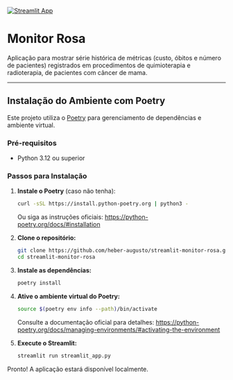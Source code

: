 [![Streamlit App](https://static.streamlit.io/badges/streamlit_badge_black_white.svg)](https://monitor-rosa.streamlit.app/)

# Monitor Rosa

Aplicação para mostrar série histórica de métricas (custo, óbitos e número de pacientes) registrados em procedimentos de quimioterapia e radioterapia, de pacientes com câncer de mama.

---

## Instalação do Ambiente com Poetry

Este projeto utiliza o [Poetry](https://python-poetry.org/) para gerenciamento de dependências e ambiente virtual.

### Pré-requisitos
- Python 3.12 ou superior

### Passos para Instalação

1. **Instale o Poetry** (caso não tenha):
	```bash
	curl -sSL https://install.python-poetry.org | python3 -
	```
	Ou siga as instruções oficiais: https://python-poetry.org/docs/#installation

2. **Clone o repositório:**
	```bash
	git clone https://github.com/heber-augusto/streamlit-monitor-rosa.git
	cd streamlit-monitor-rosa
	```

3. **Instale as dependências:**
	```bash
	poetry install
	```

4. **Ative o ambiente virtual do Poetry:**
    ```bash
    source $(poetry env info --path)/bin/activate
    ```
    Consulte a documentação oficial para detalhes: https://python-poetry.org/docs/managing-environments/#activating-the-environment

5. **Execute o Streamlit:**
	```bash
	streamlit run streamlit_app.py
	```

Pronto! A aplicação estará disponível localmente.
